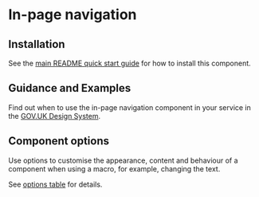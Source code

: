 # In-page navigation

## Installation

See the [main README quick start guide](https://github.com/alphagov/govuk-frontend#quick-start) for how to install this component.

## Guidance and Examples

Find out when to use the in-page navigation component in your service in the [GOV.UK Design System](https://idsk.gov.sk/komponenty/in-page-navigation).

## Component options

Use options to customise the appearance, content and behaviour of a component when using a macro, for example, changing the text.

See [options table](https://idsk.gov.sk/komponenty/in-page-navigation) for details.